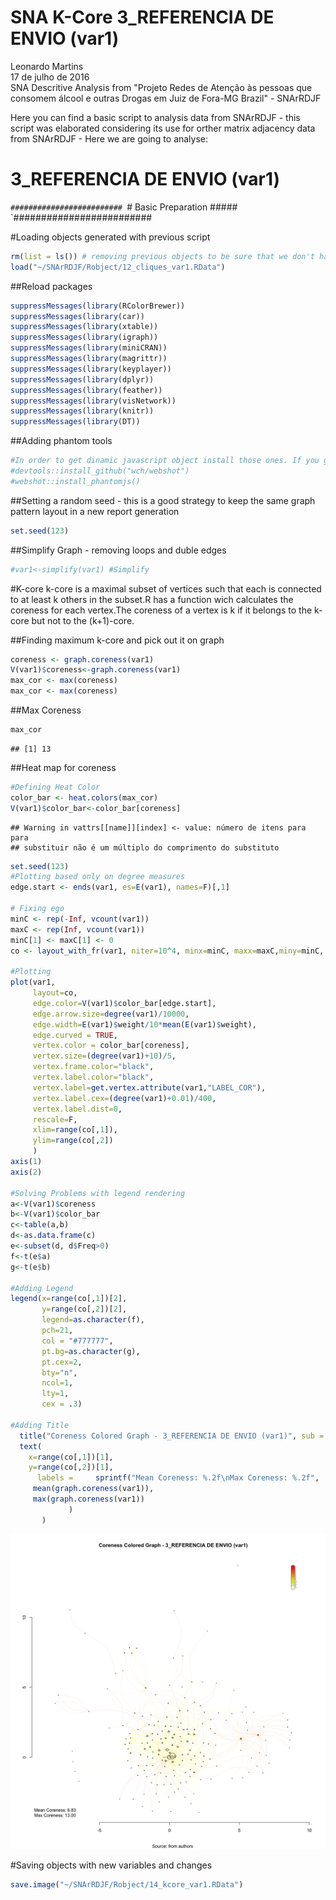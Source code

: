 # SNA K-Core 3_REFERENCIA DE ENVIO (var1)
Leonardo Martins  
17 de julho de 2016  
SNA Descritive Analysis from "Projeto Redes de Atenção às pessoas que consomem álcool e outras Drogas em Juiz de Fora-MG   Brazil"  - SNArRDJF

Here you can find a basic script to analysis data from SNArRDJF - this script was elaborated considering its use for orther matrix adjacency data from SNArRDJF - Here we are going to analyse:

# 3_REFERENCIA DE ENVIO (var1)

`#########################
`# Basic Preparation #####
`#########################

#Loading objects generated with previous script 

```r
rm(list = ls()) # removing previous objects to be sure that we don't have objects conflicts name
load("~/SNArRDJF/Robject/12_cliques_var1.RData")
```
##Reload packages

```r
suppressMessages(library(RColorBrewer))
suppressMessages(library(car))
suppressMessages(library(xtable))
suppressMessages(library(igraph))
suppressMessages(library(miniCRAN))
suppressMessages(library(magrittr))
suppressMessages(library(keyplayer))
suppressMessages(library(dplyr))
suppressMessages(library(feather))
suppressMessages(library(visNetwork))
suppressMessages(library(knitr))
suppressMessages(library(DT))
```
##Adding phantom tools

```r
#In order to get dinamic javascript object install those ones. If you get problems installing go to Stackoverflow.com and type your error to discover what to do. In some cases the libraries need to be intalled in outside R libs.
#devtools::install_github("wch/webshot")
#webshot::install_phantomjs()
```
##Setting a random seed - this is a good strategy to keep the same graph pattern layout in a new report generation

```r
set.seed(123)
```

##Simplify Graph - removing loops and duble edges 

```r
#var1<-simplify(var1) #Simplify
```


#K-core
k-core is a maximal subset of vertices such that each is connected to at least k others in the subset.R has a function wich calculates the coreness for each vertex.The coreness of a vertex is k if it belongs to the k-core but not to the (k+1)-core.

##Finding maximum k-core and pick out it on graph

```r
coreness <- graph.coreness(var1)
V(var1)$coreness<-graph.coreness(var1)
max_cor <- max(coreness)
max_cor <- max(coreness)
```
##Max Coreness

```r
max_cor
```

```
## [1] 13
```
##Heat map for coreness

```r
#Defining Heat Color
color_bar <- heat.colors(max_cor) 
V(var1)$color_bar<-color_bar[coreness]
```

```
## Warning in vattrs[[name]][index] <- value: número de itens para para
## substituir não é um múltiplo do comprimento do substituto
```

```r
set.seed(123)
#Plotting based only on degree measures 
edge.start <- ends(var1, es=E(var1), names=F)[,1]

# Fixing ego
minC <- rep(-Inf, vcount(var1))
maxC <- rep(Inf, vcount(var1))
minC[1] <- maxC[1] <- 0
co <- layout_with_fr(var1, niter=10^4, minx=minC, maxx=maxC,miny=minC, maxy=maxC, weights = E(var1)$weight)

#Plotting
plot(var1, 
     layout=co,
     edge.color=V(var1)$color_bar[edge.start],
     edge.arrow.size=degree(var1)/10000,
     edge.width=E(var1)$weight/10*mean(E(var1)$weight),
     edge.curved = TRUE,
     vertex.color = color_bar[coreness],
     vertex.size=(degree(var1)+10)/5,
     vertex.frame.color="black",
     vertex.label.color="black",
     vertex.label=get.vertex.attribute(var1,"LABEL_COR"),
     vertex.label.cex=(degree(var1)+0.01)/400,
     vertex.label.dist=0,
     rescale=F,
     xlim=range(co[,1]), 
     ylim=range(co[,2])
     )
axis(1)
axis(2)

#Solving Problems with legend rendering 
a<-V(var1)$coreness
b<-V(var1)$color_bar
c<-table(a,b)
d<-as.data.frame(c)
e<-subset(d, d$Freq>0)
f<-t(e$a)
g<-t(e$b)

#Adding Legend
legend(x=range(co[,1])[2], 
       y=range(co[,2])[2],
       legend=as.character(f),
       pch=21,
       col = "#777777", 
       pt.bg=as.character(g),
       pt.cex=2,
       bty="n", 
       ncol=1,
       lty=1,
       cex = .3)

#Adding Title
  title("Coreness Colored Graph - 3_REFERENCIA DE ENVIO (var1)", sub = "Source: from authors ", cex = .5)
  text( 
    x=range(co[,1])[1],
    y=range(co[,2])[1], 
      labels =     sprintf("Mean Coreness: %.2f\nMax Coreness: %.2f",
     mean(graph.coreness(var1)), 
     max(graph.coreness(var1))
             )
       )
```

![](3_REFERENCIA_DE_ENVIO_14_kcore_files/figure-html/unnamed-chunk-8-1.png)<!-- -->

#Saving objects with new variables and changes

```r
save.image("~/SNArRDJF/Robject/14_kcore_var1.RData") 
```
